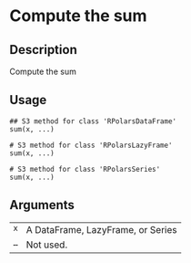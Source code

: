 
# Compute the sum

## Description

Compute the sum

## Usage

<pre><code class='language-R'>## S3 method for class 'RPolarsDataFrame'
sum(x, ...)

# S3 method for class 'RPolarsLazyFrame'
sum(x, ...)

# S3 method for class 'RPolarsSeries'
sum(x, ...)
</code></pre>

## Arguments

<table>
<tr>
<td style="white-space: nowrap; font-family: monospace; vertical-align: top">
<code id="sum.RPolarsDataFrame_:_x">x</code>
</td>
<td>
A DataFrame, LazyFrame, or Series
</td>
</tr>
<tr>
<td style="white-space: nowrap; font-family: monospace; vertical-align: top">
<code id="sum.RPolarsDataFrame_:_...">…</code>
</td>
<td>
Not used.
</td>
</tr>
</table>
